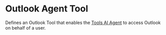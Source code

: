 # Outlook Agent Tool

Defines an Outlook Tool that enables the [Tools AI Agent](../agents/tools-ai-agent.md) to access Outlook on behalf of a user.
